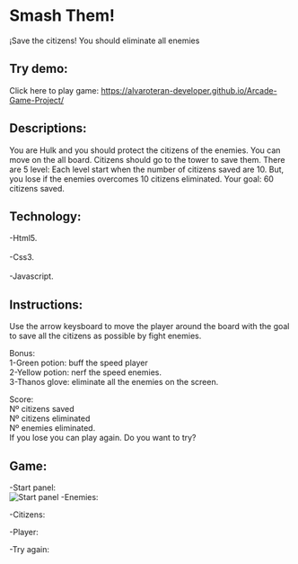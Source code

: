 # Smash Them!

¡Save the citizens! You should eliminate all enemies

## Try demo:

Click here to play game: https://alvaroteran-developer.github.io/Arcade-Game-Project/

## Descriptions:

You are Hulk and you should protect the citizens of the enemies. You can move on the all board.
Citizens should go to the tower to save them. There are 5 level: Each level start when the number of citizens saved are 10. But, you lose if the enemies overcomes 10 citizens eliminated.
Your goal: 60 citizens saved.

## Technology:

-Html5.<br><br>
-Css3.<br><br>
-Javascript.

## Instructions:

Use the arrow keysboard to move the player around the board with the goal to save all the citizens as possible by fight enemies.

Bonus:<br>
1-Green potion: buff the speed player<br>
2-Yellow potion: nerf the speed enemies.<br>
3-Thanos glove: eliminate all the enemies on the screen.<br>

Score:<br>
Nº citizens saved<br>
Nº citizens eliminated<br>
Nº enemies eliminated.<br>
If you lose you can play again.
Do you want to try?

## Game:<br>

-Start panel:<br>
 ![Start panel]()
-Enemies:<br>

-Citizens:<br>

-Player:<br>

-Try again:<br>


